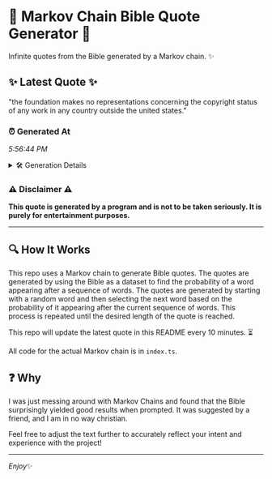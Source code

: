 # 📖 Markov Chain Bible Quote Generator 📖

Infinite quotes from the Bible generated by a Markov chain. ✨

## ✨ Latest Quote ✨
"the foundation makes no representations concerning the copyright status of any work in any country outside the united states."

### ⏰ Generated At
*5:56:44 PM*

<details>
    <summary>🛠️ Generation Details</summary>
    <p>
        <strong>🌱 Seed:</strong> the<br>
        <strong>🔄 Iterations:</strong> 18<br>
        <strong>📜 Context History:</strong><br>[ the ]: foundation<br>[ the, foundation ]: makes<br>[ the, foundation, makes ]: no<br>[ the, foundation, makes, no ]: representations<br>[ the, foundation, makes, no, representations ]: concerning<br>[ the, foundation, makes, no, representations, concerning ]: the<br>[ foundation, makes, no, representations, concerning, the ]: copyright<br>[ makes, no, representations, concerning, the, copyright ]: status<br>[ no, representations, concerning, the, copyright, status ]: of<br>[ representations, concerning, the, copyright, status, of ]: any<br>[ concerning, the, copyright, status, of, any ]: work<br>[ the, copyright, status, of, any, work ]: in<br>[ copyright, status, of, any, work, in ]: any<br>[ status, of, any, work, in, any ]: country<br>[ of, any, work, in, any, country ]: outside<br>[ any, work, in, any, country, outside ]: the<br>[ work, in, any, country, outside, the ]: united<br>[ in, any, country, outside, the, united ]: states.<br>
    </p>
</details>

### ⚠️ Disclaimer ⚠️
**This quote is generated by a program and is not to be taken seriously. It is purely for entertainment purposes.**

---

## 🔍 How It Works

This repo uses a Markov chain to generate Bible quotes. The quotes are generated by using the Bible as a dataset to find the probability of a word appearing after a sequence of words. The quotes are generated by starting with a random word and then selecting the next word based on the probability of it appearing after the current sequence of words. This process is repeated until the desired length of the quote is reached.

This repo will update the latest quote in this README every 10 minutes. ⏳

All code for the actual Markov chain is in `index.ts`.

## ❓ Why

I was just messing around with Markov Chains and found that the Bible surprisingly yielded good results when prompted. 
It was suggested by a friend, and I am in no way christian.

Feel free to adjust the text further to accurately reflect your intent and experience with the project!

---

*Enjoy*✨
